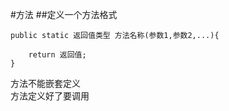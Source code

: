 #方法
##定义一个方法格式
```
public static 返回值类型 方法名称(参数1,参数2,...){
    
    return 返回值;
}
```
方法不能嵌套定义  
方法定义好了要调用  


